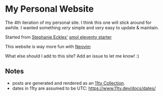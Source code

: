# My Personal Website

The 4th iteration of my personal site. I think this one will stick around for awhile. I wanted something _very_ simple and _very_ easy to update & maintain. 

Started from [Stephanie Eckles'](https://github.com/5t3ph) [smol eleventy starter](https://github.com/5t3ph/smol-11ty-starter)

This website is way more fun with [Neovim](https://neovim.io/)

What else should I add to this site? Add an issue to let me know! :) 

## Notes

- posts are generated and rendered as an [11ty Collection](https://www.11ty.dev/docs/collections/). 
- dates in 11ty are assumed to be UTC: https://www.11ty.dev/docs/dates/

